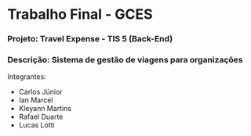 # Trabalho Final - GCES

### Projeto: Travel Expense - TIS 5 (Back-End)
### Descrição: Sistema de gestão de viagens para organizações

Integrantes:
 - Carlos Júnior
 - Ian Marcel
 - Kleyann Martins
 - Rafael Duarte
 - Lucas Lotti
